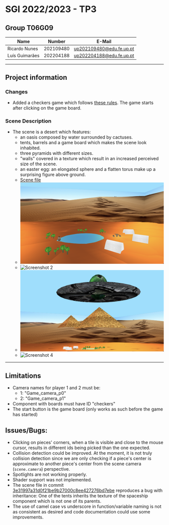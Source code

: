 # SGI 2022/2023 - TP3

## Group T06G09
| Name             | Number    | E-Mail                    |
| ---------------- | --------- | ------------------------- |
| Ricardo Nunes    | 202109480 | up202109480@edu.fe.up.pt  |
| Luís Guimarães   | 202204188 | up202204188@edu.fe.up.pt  |

----
## Project information

### Changes
- Added a checkers game which follows [these rules](https://www.ultraboardgames.com/checkers/game-rules.php). The game starts after clicking on the game board.

### Scene Description
- The scene is a desert which features: 
  - an oasis composed by water surrounded by cactuses.
  - tents, barrels and a game board which makes the scene look inhabited.
  - three pyramids with different sizes.
  - "walls" covered in a texture which result in an increased perceived size of the scene.
  - an easter egg: an elongated sphere and a flatten torus make up a surprising figure above ground.
  - [Scene file](./scenes/SGI_TP3.xml)
  - ![Screenshot 1](screenshots/1.png)
  - ![Screenshot 2](screenshots/2.png)
  - ![Screenshot 3](screenshots/3.png)
  - ![Screenshot 4](screenshots/4.png)
----
## Limitations
- Camera names for player 1 and 2 must be:
	- 1: "Game_camera_p0"
	- 2: "Game_camera_p1"
- Component with boards must have ID "checkers"
- The start button is the game board (only works as such before the game has started)

## Issues/Bugs:
- Clicking on pieces' corners, when a tile is visible and close to the mouse cursor, results in different ids being picked than the one expected.
- Collision detection could be improved. At the moment, it is not truly collision detection since we are only checking if a piece's center is approximate to another piece's center from the scene camera (`scene.camera`) perspective.
- Spotlights are not working properly.
- Shader support was not implemented.
- The scene file in commit [3e31997a31d0f21be9b27000c8ee427276bd7ebe](https://git.fe.up.pt/sgi-meic/sgi-2022-2023/t06/sgi-t06-g09/-/commit/3e31997a31d0f21be9b27000c8ee427276bd7ebe) reproduces a bug with inheritance: One of the tents inherits the texture of the spaceship component which is not one of its parents.
- The use of camel case vs underscore in function/variable naming is not as consistent as desired and code documentation could use some improvements.